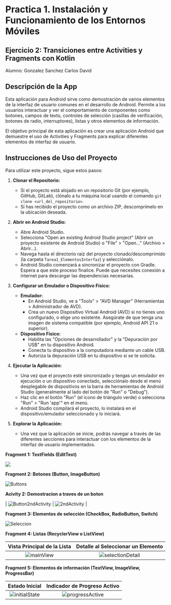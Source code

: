 # Practica 1. Instalación y Funcionamiento de los Entornos Móviles
## Ejercicio 2: Transiciones entre Activities y Fragments con Kotlin
Alumno: Gonzalez Sanchez Carlos David
## Descripción de la App

Esta aplicación para Android sirve como demostración de varios elementos de la interfaz de usuario comunes en el desarrollo de Android. Permite a los usuarios interactuar y ver el comportamiento de componentes como botones, campos de texto, controles de selección (casillas de verificación, botones de radio, interruptores), listas y otros elementos de información.

El objetivo principal de esta aplicación es crear una aplicación Android que demuestre el uso de Activities y Fragments para explicar diferentes elementos de interfaz de usuario.

## Instrucciones de Uso del Proyecto

Para utilizar este proyecto, sigue estos pasos:

1.  **Clonar el Repositorio:**
    *   Si el proyecto está alojado en un repositorio Git (por ejemplo, GitHub, GitLab), clónalo a tu máquina local usando el comando `git clone <url_del_repositorio>`.
    *   Si has recibido el proyecto como un archivo ZIP, descomprímelo en la ubicación deseada.

2.  **Abrir en Android Studio:**
    *   Abre Android Studio.
    *   Selecciona "Open an existing Android Studio project" (Abrir un proyecto existente de Android Studio) o "File" > "Open..." (Archivo > Abrir...).
    *   Navega hasta el directorio raíz del proyecto clonado/descomprimido (la carpeta `Tarea1_ElementosInterfaz`) y selecciónalo.
    *   Android Studio comenzará a sincronizar el proyecto con Gradle. Espera a que este proceso finalice. Puede que necesites conexión a internet para descargar las dependencias necesarias.

3.  **Configurar un Emulador o Dispositivo Físico:**
    *   **Emulador:**
        *   En Android Studio, ve a "Tools" > "AVD Manager" (Herramientas > Administrador de AVD).
        *   Crea un nuevo Dispositivo Virtual Android (AVD) si no tienes uno configurado, o elige uno existente. Asegúrate de que tenga una imagen de sistema compatible (por ejemplo, Android API 21 o superior).
    *   **Dispositivo Físico:**
        *   Habilita las "Opciones de desarrollador" y la "Depuración por USB" en tu dispositivo Android.
        *   Conecta tu dispositivo a la computadora mediante un cable USB.
        *   Autoriza la depuración USB en tu dispositivo si se te solicita.

4.  **Ejecutar la Aplicación:**
    *   Una vez que el proyecto esté sincronizado y tengas un emulador en ejecución o un dispositivo conectado, selecciónalo desde el menú desplegable de dispositivos en la barra de herramientas de Android Studio (generalmente al lado del botón de "Run" o "Debug").
    *   Haz clic en el botón "Run" (el ícono de triángulo verde) o selecciona "Run" > "Run 'app'" en el menú.
    *   Android Studio compilará el proyecto, lo instalará en el dispositivo/emulador seleccionado y lo iniciará.

5.  **Explorar la Aplicación:**
    *   Una vez que la aplicación se inicie, podrás navegar a través de las diferentes secciones para interactuar con los elementos de la interfaz de usuario implementados.

**Fragment 1: TextFields (EditText)** 

![](https://github.com/user-attachments/assets/71b40d53-aa6b-4069-9ab0-247b0ba19e34)

**Fragment 2: Botones (Button, ImageButton)**

![Buttons](https://github.com/user-attachments/assets/6da79a02-4dcd-407d-8cc6-6e895d084edc)

**Acivity 2: Demostracion a traves de un boton**

| ![Button2ndActivity](https://github.com/user-attachments/assets/0513f71b-6d88-41fc-824f-1224b4a394f8) | ![2ndActivity](https://github.com/user-attachments/assets/0071905e-7995-4531-beb1-6cf550318b9e) |


**Fragment 3: Elementos de selección (CheckBox, RadioButton, Switch)**

![Seleccion](https://github.com/user-attachments/assets/8b6cd7f5-5450-4a4f-ae4f-559a23afc806)

**Fragment 4: Listas (RecyclerView o ListView)**

| Vista Principal de la Lista | Detalle al Seleccionar un Elemento |
| :---: | :---: |
| ![mainView](https://github.com/user-attachments/assets/ddf919a0-a8b2-4c0f-a28e-00dea0fec497) | ![selectionDetail](https://github.com/user-attachments/assets/94639bcc-db45-4117-a472-1e610c8d15b9) |

**Fragment 5: Elementos de información (TextView, ImageView, ProgressBar)**

| Estado Inicial | Indicador de Progreso Activo |
| :---: | :---: |
| ![initialState](https://github.com/user-attachments/assets/ddbe7fb7-a9e9-4b14-99e9-5968dab7f56c) | ![progressActive](https://github.com/user-attachments/assets/c87bc6c8-6c09-443e-9683-d1ec694a6e0d) |

